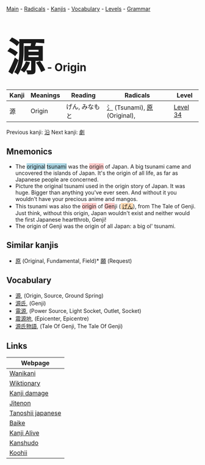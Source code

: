 <style> bigfont {font-size: 100px}</style>
[Main](../index.md) -
[Radicals](../radicals.md) -
[Kanjis](../kanjis.md) -
[Vocabulary](../vocabulary.md) -
[Levels](../levels.md) -
[Grammar](../grammar.md)
# <bigfont> 源</bigfont> - Origin 

| Kanji | Meanings | Reading | Radicals | Level |
| --- | --- | --- | --- | --- |
| 源 | Origin | げん, みなもと | [氵](../radicals/氵.md) (Tsunami), [原](../radicals/原.md) (Original),  | [Level 34](../levels/wk_level34.md) |

Previous kanji: [沿](沿.md) Next kanji: [劇](劇.md) 

## Mnemonics
 * The <span style="background-color:#ADD8E6"> original</span> <span style="background-color:#ADD8E6"> tsunami</span> was the <span style="background-color:#ffcccb"> origin</span> of Japan. A big tsunami came and uncovered the islands of Japan. It's the origin of all life, as far as Japanese people are concerned.
* Picture the original tsunami used in the origin story of Japan. It was huge. Bigger than anything you've ever seen. And without it you wouldn't have your precious anime and mangos.
* This tsunami was also the <span style="background-color:#ffcccb"> origin</span> of <span style="background-color:#ffcccb"> Gen</span>ji (<span style="background-color:#fed8b1"> [げん](https://jisho.org/search/げん)</span>), from The Tale of Genji. Just think, without this origin, Japan wouldn't exist and neither would the first Japanese heartthrob, Genji!
* The origin of Genji was the origin of all Japan: a big ol' tsunami.


## Similar kanjis
 * [原](原.md) (Original, Fundamental, Field)* [願](願.md) (Request)


## Vocabulary
 * [源](../vocabulary/源.md), (Origin, Source, Ground Spring)
* [源氏](../vocabulary/源.md), (Genji)
* [電源](../vocabulary/源.md), (Power Source, Light Socket, Outlet, Socket)
* [震源地](../vocabulary/源.md), (Epicenter, Epicentre)
* [源氏物語](../vocabulary/源.md), (Tale Of Genji, The Tale Of Genji)



## Links 

| Webpage |
| --- |
| [Wanikani          ](https://www.wanikani.com/kanji/源) |
| [Wiktionary        ](https://en.wiktionary.org/wiki/源) |
| [Kanji damage      ](http://www.kanjidamage.com/kanji/search?utf8=✓&q=源) |
| [Jitenon           ](https://jitenon.com/kanji/源) |
| [Tanoshii japanese ](https://www.tanoshiijapanese.com/dictionary/kanji.cfm?k=源) |
| [Baike             ](https://baike.baidu.com/item/源) |
| [Kanji Alive       ](https://app.kanjialive.com/源) |
| [Kanshudo          ](https://www.kanshudo.com/searchmn?q=源) |
| [Koohii            ](https://kanji.koohii.com/study/kanji/源) |

